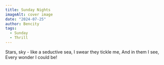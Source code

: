 ```yaml
---
title: Sunday Nights
imageAlt: cover image
date: "2024-07-25"
author: Bencity
tags:
  - Sunday
  - Thrill
---
```


Stars, sky - like a seductive sea,
I swear they tickle me,
And in them I see,
Every wonder I could be!
